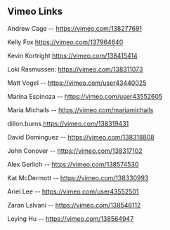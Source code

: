 ## Vimeo Links

Andrew Cage -- https://vimeo.com/138277691

Kelly Fox
https://vimeo.com/137964640

Kevin Kortright https://vimeo.com/138415414

Loki Rasmussen: https://vimeo.com/138311073

Matt Vogel -- https://vimeo.com/user43440025

Marina Espinoza -- https://vimeo.com/user43552605

Maria Michails -- https://vimeo.com/mariamichails

dillon.burns.https://vimeo.com/138319431

David Dominguez -- https://vimeo.com/138318808

John Conover -- https://vimeo.com/138317102

Alex Gerlich -- https://vimeo.com/138574530

Kat McDermott -- https://vimeo.com/138330993

Ariel Lee -- https://vimeo.com/user43552501

Zaran Lalvani -- https://vimeo.com/138546112

Leying Hu -- https://vimeo.com/138564947

